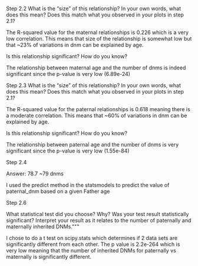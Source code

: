 Step 2.2
What is the “size” of this relationship? In your own words, what does this mean? Does this match what you observed in your plots in step 2.1?

The R-squared value for the maternal relationships is 0.226 which is a very low correlation. This means that size of the relationship is somewhat low but that ~23% of variations in dnm can be explained by age.

Is this relationship significant? How do you know?

The relationship between maternal age and the number of dnms is indeed significant since the p-value is very low (6.89e-24)



Step 2.3
What is the “size” of this relationship? In your own words, what does this mean? Does this match what you observed in your plots in step 2.1?

The R-squared value for the paternal relationships is 0.618 meaning there is a moderate correlation. This means that ~60% of variations in dnm can be explained by age.

Is this relationship significant? How do you know?

The relationship between paternal age and the number of dnms is very significant since the p-value is very low (1.55e-84)


Step 2.4

Answer: 78.7 ~79 dnms

I used the predict method in the statsmodels to predict the value of paternal_dnm based on a given Father age


Step 2.6

What statistical test did you choose? Why?
Was your test result statistically significant? Interpret your result as it relates 
to the number of paternally and maternally inherited DNMs."""

I chose to do a t test on scipy.stats which determines if 2 data sets are significantly different from each other. The p value is 2.2e-264 which is very low meaning that the number of inherited DNMs for paternally vs maternally is significantly different.






